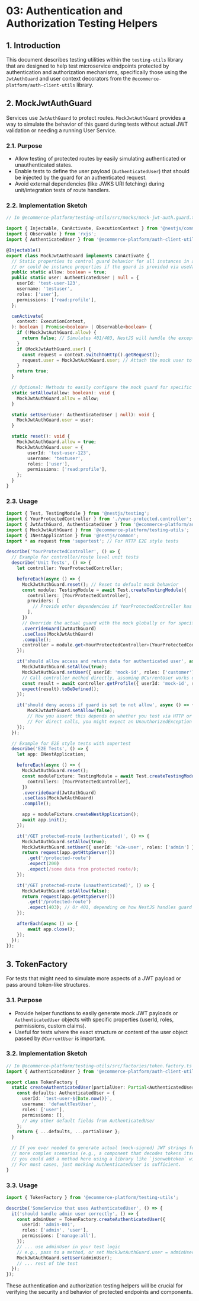 # 03: Authentication and Authorization Testing Helpers

## 1. Introduction

This document describes testing utilities within the `testing-utils` library that are designed to help test microservice endpoints protected by authentication and authorization mechanisms, specifically those using the `JwtAuthGuard` and user context decorators from the `@ecommerce-platform/auth-client-utils` library.

## 2. MockJwtAuthGuard

Services use `JwtAuthGuard` to protect routes. `MockJwtAuthGuard` provides a way to simulate the behavior of this guard during tests without actual JWT validation or needing a running User Service.

### 2.1. Purpose

*   Allow testing of protected routes by easily simulating authenticated or unauthenticated states.
*   Enable tests to define the user payload (`AuthenticatedUser`) that should be injected by the guard for an authenticated request.
*   Avoid external dependencies (like JWKS URI fetching) during unit/integration tests of route handlers.

### 2.2. Implementation Sketch

```typescript
// In @ecommerce-platform/testing-utils/src/mocks/mock-jwt-auth.guard.ts

import { Injectable, CanActivate, ExecutionContext } from '@nestjs/common';
import { Observable } from 'rxjs';
import { AuthenticatedUser } from '@ecommerce-platform/auth-client-utils'; // Assuming this interface is exported

@Injectable()
export class MockJwtAuthGuard implements CanActivate {
  // Static properties to control guard behavior for all instances in a test suite
  // or could be instance properties if the guard is provided via useValue with a specific instance.
  public static allow: boolean = true;
  public static user: AuthenticatedUser | null = {
    userId: 'test-user-123',
    username: 'testuser',
    roles: ['user'],
    permissions: ['read:profile'],
  };

  canActivate(
    context: ExecutionContext,
  ): boolean | Promise<boolean> | Observable<boolean> {
    if (!MockJwtAuthGuard.allow) {
      return false; // Simulates 401/403, NestJS will handle the exception
    }
    if (MockJwtAuthGuard.user) {
      const request = context.switchToHttp().getRequest();
      request.user = MockJwtAuthGuard.user; // Attach the mock user to the request
    }
    return true;
  }

  // Optional: Methods to easily configure the mock guard for specific tests
  static setAllow(allow: boolean): void {
    MockJwtAuthGuard.allow = allow;
  }

  static setUser(user: AuthenticatedUser | null): void {
    MockJwtAuthGuard.user = user;
  }

  static reset(): void {
    MockJwtAuthGuard.allow = true;
    MockJwtAuthGuard.user = {
        userId: 'test-user-123',
        username: 'testuser',
        roles: ['user'],
        permissions: ['read:profile'],
    };
  }
}
```

### 2.3. Usage

```typescript
import { Test, TestingModule } from '@nestjs/testing';
import { YourProtectedController } from './your-protected.controller';
import { JwtAuthGuard, AuthenticatedUser } from '@ecommerce-platform/auth-client-utils';
import { MockJwtAuthGuard } from '@ecommerce-platform/testing-utils';
import { INestApplication } from '@nestjs/common';
import * as request from 'supertest'; // For HTTP E2E style tests

describe('YourProtectedController', () => {
  // Example for controller/route level unit tests
  describe('Unit Tests', () => {
    let controller: YourProtectedController;

    beforeEach(async () => {
      MockJwtAuthGuard.reset(); // Reset to default mock behavior
      const module: TestingModule = await Test.createTestingModule({
        controllers: [YourProtectedController],
        providers: [
          // Provide other dependencies if YourProtectedController has them
        ],
      })
      // Override the actual guard with the mock globally or for specific modules
      .overrideGuard(JwtAuthGuard)
      .useClass(MockJwtAuthGuard)
      .compile();
      controller = module.get<YourProtectedController>(YourProtectedController);
    });

    it('should allow access and return data for authenticated user', async () => {
      MockJwtAuthGuard.setAllow(true);
      MockJwtAuthGuard.setUser({ userId: 'mock-id', roles: ['customer'] });
      // Call controller method directly, assuming @CurrentUser works due to request.user being set
      const result = await controller.getProfile({ userId: 'mock-id', roles: ['customer'] }); // Mock CurrentUser input
      expect(result).toBeDefined();
    });

    it('should deny access if guard is set to not allow', async () => {
        MockJwtAuthGuard.setAllow(false);
        // How you assert this depends on whether you test via HTTP or direct call + exception handling
        // For direct calls, you might expect an UnauthorizedException to be thrown by a real guard proxy
    });
  });

  // Example for E2E style tests with supertest
  describe('E2E Tests', () => {
    let app: INestApplication;

    beforeEach(async () => {
      MockJwtAuthGuard.reset();
      const moduleFixture: TestingModule = await Test.createTestingModule({
        controllers: [YourProtectedController],
      })
      .overrideGuard(JwtAuthGuard)
      .useClass(MockJwtAuthGuard)
      .compile();

      app = moduleFixture.createNestApplication();
      await app.init();
    });

    it('/GET protected-route (authenticated)', () => {
      MockJwtAuthGuard.setAllow(true);
      MockJwtAuthGuard.setUser({ userId: 'e2e-user', roles: ['admin'] });
      return request(app.getHttpServer())
        .get('/protected-route')
        .expect(200)
        .expect(/some data from protected route/);
    });

    it('/GET protected-route (unauthenticated)', () => {
      MockJwtAuthGuard.setAllow(false);
      return request(app.getHttpServer())
        .get('/protected-route')
        .expect(403); // Or 401, depending on how NestJS handles guard returning false
    });

    afterEach(async () => {
        await app.close();
    });
  });
});
```

## 3. TokenFactory

For tests that might need to simulate more aspects of a JWT payload or pass around token-like structures.

### 3.1. Purpose

*   Provide helper functions to easily generate mock JWT payloads or `AuthenticatedUser` objects with specific properties (userId, roles, permissions, custom claims).
*   Useful for tests where the exact structure or content of the user object passed by `@CurrentUser` is important.

### 3.2. Implementation Sketch

```typescript
// In @ecommerce-platform/testing-utils/src/factories/token.factory.ts
import { AuthenticatedUser } from '@ecommerce-platform/auth-client-utils';

export class TokenFactory {
  static createAuthenticatedUser(partialUser: Partial<AuthenticatedUser> = {}): AuthenticatedUser {
    const defaults: AuthenticatedUser = {
      userId: `test-user-${Date.now()}`,
      username: 'defaultTestUser',
      roles: ['user'],
      permissions: [],
      // any other default fields from AuthenticatedUser
    };
    return { ...defaults, ...partialUser };
  }

  // If you ever needed to generate actual (mock-signed) JWT strings for testing
  // more complex scenarios (e.g., a component that decodes tokens itself, which is rare),
  // you could add a method here using a library like `jsonwebtoken` with a test secret.
  // For most cases, just mocking AuthenticatedUser is sufficient.
}
```

### 3.3. Usage

```typescript
import { TokenFactory } from '@ecommerce-platform/testing-utils';

describe('SomeService that uses AuthenticatedUser', () => {
  it('should handle admin user correctly', () => {
    const adminUser = TokenFactory.createAuthenticatedUser({
      userId: 'admin-001',
      roles: ['admin', 'user'],
      permissions: ['manage:all'],
    });
    // ... use adminUser in your test logic
    // e.g., pass to a method, or set MockJwtAuthGuard.user = adminUser;
    MockJwtAuthGuard.setUser(adminUser);
    // ... rest of the test
  });
});
```

These authentication and authorization testing helpers will be crucial for verifying the security and behavior of protected endpoints and components.
